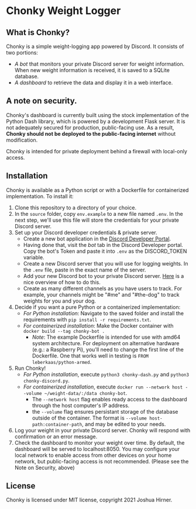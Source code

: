 # Chonky Weight Logger

## What is Chonky?
Chonky is a simple weight-logging app powered by Discord. It consists of two portions:
* *A bot* that monitors your private Discord server for weight information. When new weight information is received, it is saved to a SQLite database.
* *A dashboard* to retrieve the data and display it in a web interface.

## A note on security.
Chonky's dashboard is currently built using the stock implementation of the Python Dash library, which is powered by a development Flask server. It is not adequately secured for production, public-facing use. As a result, **Chonky should not be deployed to the public-facing internet** without modification.

Chonky is intended for private deployment behind a firewall with local-only access.

## Installation
Chonky is available as a Python script or with a Dockerfile for containerized implementation. To install it:
1. Clone this repository to a directory of your choice.
2. In the `source` folder, copy `env.example` to a new file named `.env`. In the next step, we'll use this file will store the credentials for your private Discord server.
2. Set up your Discord developer credentials & private server.
	* Create a new bot application in the [Discord Developer Portal](https://discord.com/developers/applications/).
	* Having done that, visit the *bot* tab in the Discord Developer portal. Copy the bot's Token and paste it into `.env` as the DISCORD_TOKEN variable.
	* Create a new Discord server that you will use for logging weights. In the `.env` file, paste in the exact name of the server.
	* Add your new Discord bot to your private Discord server. [Here](https://realpython.com/how-to-make-a-discord-bot-python/#adding-a-bot-to-a-guild) is a nice overview of how to do this.
	* Create as many different channels as you have users to track. For example, your channels might be "#me" and "#the-dog" to track weights for you and your dog.
3. Decide if you want a pure Python or a containerized implementation:
	* *For Python installation*: Navigate to the saved folder and install the requirements with `pip install -r requirements.txt`.
	* *For containerized installation*: Make the Docker container with `docker build --tag chonky-bot .`
		* *Note*: The example Dockerfile is intended for use with amd64 system architecture. For deployment on alternative hardware (e.g.: a Raspberry Pi), you'll need to change the first line of the Dockerfile. One that works well in testing is `FROM leberkaas/python-armed`.
4. Run Chonky!
	* *For Python installation*, execute `python3 chonky-dash.py` and `python3 chonky-discord.py`.
	* *For containerized installation*, execute `docker run --network host --volume ~/weight-data/:/data chonky-bot`.
		* The `--network host` flag enables ready access to the dashboard through the host computer's IP address.
		* the `--volume` flag ensures persistant storage of the database outside of the container. The format is `--volume host-path:container-path`, and may be edited to your needs.
5. Log your weight in your private Discord server. Chonky will respond with confirmation or an error message.
6. Check the dashboard to monitor your weight over time. By default, the dashboard will be served to localhost:8050. You may configure your local network to enable access from other devices on your home network, but public-facing access is not recommended. (Please see the Note on Security, above)

## License
Chonky is licensed under MIT license, copyright 2021 Joshua Hirner.
	
